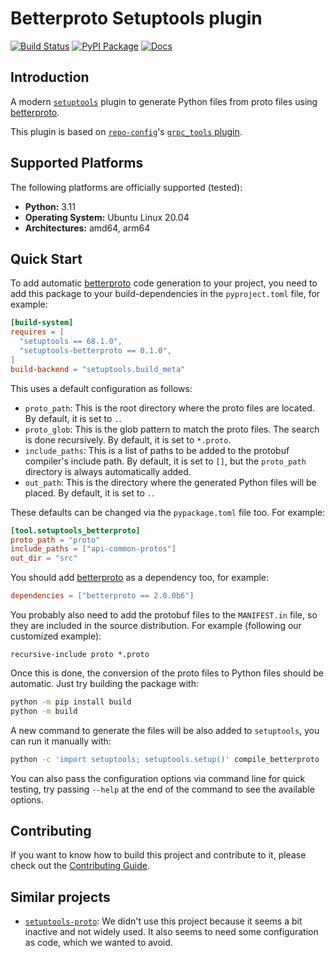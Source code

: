 # Betterproto Setuptools plugin

[![Build Status](https://github.com/frequenz-floss/setuptools-betterproto/actions/workflows/ci.yaml/badge.svg)](https://github.com/frequenz-floss/setuptools-betterproto/actions/workflows/ci.yaml)
[![PyPI Package](https://img.shields.io/pypi/v/setuptools-betterproto)](https://pypi.org/project/setuptools-betterproto/)
[![Docs](https://img.shields.io/badge/docs-latest-informational)](https://frequenz-floss.github.io/setuptools-betterproto/)

## Introduction

A modern [`setuptools`](https://setuptools.pypa.io/) plugin to generate Python
files from proto files using [betterproto].

This plugin is based on
[`repo-config`](https://frequenz-floss.github.io/frequenz-repo-config-python/)'s
[`grpc_tools`
plugin](https://frequenz-floss.github.io/frequenz-repo-config-python/v0.9/reference/frequenz/repo/config/setuptools/grpc_tools/).

## Supported Platforms

The following platforms are officially supported (tested):

- **Python:** 3.11
- **Operating System:** Ubuntu Linux 20.04
- **Architectures:** amd64, arm64

## Quick Start

To add automatic [betterproto] code generation to your project, you need to add
this package to your build-dependencies in the `pyproject.toml` file, for
example:

```toml
[build-system]
requires = [
  "setuptools == 68.1.0",
  "setuptools-betterproto == 0.1.0",
]
build-backend = "setuptools.build_meta"
```

This uses a default configuration as follows:

* `proto_path`: This is the root directory where the proto files are located.
  By default, it is set to `.`.
* `proto_glob`: This is the glob pattern to match the proto files. The search
  is done recursively. By default, it is set to `*.proto`.
* `include_paths`: This is a list of paths to be added to the protobuf
  compiler's include path. By default, it is set to `[]`, but the `proto_path`
  directory is always automatically added.
* `out_path`: This is the directory where the generated Python files will be
  placed. By default, it is set to `.`.

These defaults can be changed via the `pypackage.toml` file too. For example:

```toml
[tool.setuptools_betterproto]
proto_path = "proto"
include_paths = ["api-common-protos"]
out_dir = "src"
```

You should add [betterproto] as a dependency too, for example:

```toml
dependencies = ["betterproto == 2.0.0b6"]
```

You probably also need to add the protobuf files to the `MANIFEST.in` file, so
they are included in the source distribution. For example (following our
customized example):

```plaintext
recursive-include proto *.proto
```

Once this is done, the conversion of the proto files to Python files should be
automatic. Just try building the package with:

```sh
python -m pip install build
python -m build
```

A new command to generate the files will be also added to `setuptools`, you can
run it manually with:
```sh
python -c 'import setuptools; setuptools.setup()' compile_betterproto
```

You can also pass the configuration options via command line for quick testing,
try passing `--help` at the end of the command to see the available options.

## Contributing

If you want to know how to build this project and contribute to it, please
check out the [Contributing Guide](CONTRIBUTING.md).

## Similar projects

* [`setuptools-proto`](https://github.com/jameslan/setuptools-proto/): We didn't use this project because it seems a bit inactive and not widely used. It also seems to need some configuration as code, which we wanted to avoid.

[betterproto]: https://github.com/danielgtaylor/python-betterproto
